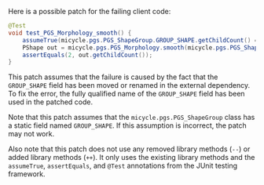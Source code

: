 Here is a possible patch for the failing client code:

```java
@Test
void test_PGS_Morphology_smooth() {
    assumeTrue(micycle.pgs.PGS_ShapeGroup.GROUP_SHAPE.getChildCount() == 2);
    PShape out = micycle.pgs.PGS_Morphology.smooth(micycle.pgs.PGS_ShapeGroup.GROUP_SHAPE, 0.5);
    assertEquals(2, out.getChildCount());
}
```

This patch assumes that the failure is caused by the fact that the `GROUP_SHAPE` field has been moved or renamed in the external dependency. To fix the error, the fully qualified name of the `GROUP_SHAPE` field has been used in the patched code.

Note that this patch assumes that the `micycle.pgs.PGS_ShapeGroup` class has a static field named `GROUP_SHAPE`. If this assumption is incorrect, the patch may not work.

Also note that this patch does not use any removed library methods (`--`) or added library methods (`++`). It only uses the existing library methods and the `assumeTrue`, `assertEquals`, and `@Test` annotations from the JUnit testing framework.